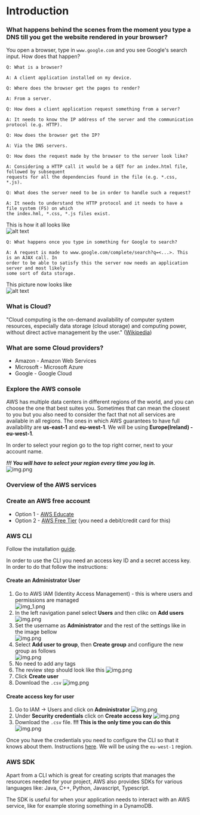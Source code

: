 # Introduction

### What happens behind the scenes from the moment you type a DNS till you get the website rendered in your browser?

You open a browser, type in `www.google.com` and you see Google's search input. How does that happen?
```
Q: What is a browser? 

A: A client application installed on my device.
```
```
Q: Where does the browser get the pages to render? 

A: From a server.
```
```
Q: How does a client application request something from a server? 

A: It needs to know the IP address of the server and the communication protocol (e.g. HTTP).
```
```
Q: How does the browser get the IP?

A: Via the DNS servers.
```
```
Q: How does the request made by the browser to the server look like?

A: Considering a HTTP call it would be a GET for an index.html file, followed by subsequent 
requests for all the dependencies found in the file (e.g. *.css, *.js).
```
```
Q: What does the server need to be in order to handle such a request?

A: It needs to understand the HTTP protocol and it needs to have a file system (FS) on which
the index.hml, *.css, *.js files exist.
```
This is how it all looks like <br>
![alt text](imgs/BehindTheScenes-1.png)

```
Q: What happens once you type in something for Google to search? 

A: A request is made to www.google.com/complete/search?q=<...>. This is an AJAX call. In 
order to be able to satisfy this the server now needs an application server and most likely
some sort of data storage.
```
This picture now looks like <br>
![alt text](imgs/BehindTheScenes-2.png)

### What is Cloud?
"Cloud computing is the on-demand availability of computer system resources, especially data storage (cloud storage) and computing power, without direct active management by the user." ([Wikipedia](https://en.wikipedia.org/wiki/Cloud_computing))

### What are some Cloud providers?
* Amazon - Amazon Web Services
* Microsoft - Microsoft Azure
* Google - Google Cloud

### Explore the AWS console
AWS has multiple data centers in different regions of the world, and you can choose the one that best suites you. Sometimes that can mean the closest to you but you also need to consider the fact that not all services are available in all regions. The ones in which AWS guarantees to have full availability are **us-east-1** and **eu-west-1**. We will be using **Europe(Ireland) - eu-west-1**.

In order to select your region go to the top right corner, next to your account name. <br>

**_!!! You will have to select your region every time you log in._** <br>
![img.png](imgs/region-select.png)
### Overview of the AWS services
### Create an AWS free account
* Option 1 - [AWS Educate](https://aws.amazon.com/education/awseducate/)
* Option 2 - [AWS Free Tier](https://aws.amazon.com/free/?trk=ps_a134p000003yjttAAA&trkCampaign=acq_paid_search_brand&sc_channel=PS&sc_campaign=acquisition_EEM&sc_publisher=Google&sc_category=Core&sc_country=EEM&sc_geo=EMEA&sc_outcome=acq&sc_detail=free%20aws%20account&sc_content=Account_e&sc_segment=453071975038&sc_medium=ACQ-P|PS-GO|Brand|Desktop|SU|AWS|Core|EEM|EN|Text|xx|EU&s_kwcid=AL!4422!3!453071975038!e!!g!!free%20aws%20account&ef_id=Cj0KCQiAkZKNBhDiARIsAPsk0WgC0ZJLCqoaZCnrqWOkUbkp0yKXgTZPGIFKcagh2Ks64Y1YYWGwYG8aAtbsEALw_wcB:G:s&s_kwcid=AL!4422!3!453071975038!e!!g!!free%20aws%20account&all-free-tier.sort-by=item.additionalFields.SortRank&all-free-tier.sort-order=asc&awsf.Free%20Tier%20Types=*all&awsf.Free%20Tier%20Categories=*all) (you need a debit/credit card for this)
### AWS CLI
Follow the installation [guide](https://docs.aws.amazon.com/cli/latest/userguide/getting-started-install.html).

In order to use the CLI you need an access key ID and a secret access key. In order to do that follow the instructions:

#### Create an Administrator User
1. Go to AWS IAM (Identity Access Management) - this is where users and permissions are managed <br>
![img_1.png](imgs/goto-iam.png)
2. In the left navigation panel select **Users** and then clikc on **Add users** <br>
![img.png](imgs/add-user-start.png)
3. Set the username as **Administrator** and the rest of the settings like in the image bellow <br>
![img.png](imgs/add-user-s1.png)
4. Select **Add user to group**, then **Create group** and configure the new group as follows <br>
![img.png](imgs/add-user-s2.png)
5. No need to add any tags
6. The review step should look like this
![img.png](imgs/add-user-s4.png)
7. Click **Create user**
8. Download the `.csv`
![img.png](imgs/add-user-s5.png)

#### Create access key for user
1. Go to IAM -> Users and click on **Administrator** 
![img.png](imgs/create-access-key-start.png)
2. Under **Security credentials** click on **Create access key**
![img.png](imgs/create-access-key-1.png)
3. Download the `.csv` file. **!!! This is the only time you can do this**
![img.png](imgs/create-access-key-2.png)


Once you have the credentials you need to configure the CLI so that it knows about them. Instructions [here](https://docs.aws.amazon.com/cli/latest/userguide/getting-started-quickstart.html). We will be using the `eu-west-1` region.
### AWS SDK
Apart from a CLI which is great for creating scripts that manages the resources needed for your project, AWS also provides SDKs for various languages like: Java, C++, Python, Javascript, Typescript.

The SDK is useful for when your application needs to interact with an AWS service, like for example storing something in a DynamoDB.

